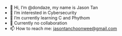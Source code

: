 - 👋 Hi, I’m @dondaze, my name is Jason Tan
- 👀 I’m interested in Cybersecurity
- 🌱 I’m currently learning C and Phythom
- 💞️ Currently no collaboration
- 📫 How to reach me: jasontanchoonwee@gmail.com

<!---
dondaze/Jason Tan is a ✨ special ✨ repository because its `README.md` (this file) appears on your GitHub profile.
You can click the Preview link to take a look at your changes.
--->
